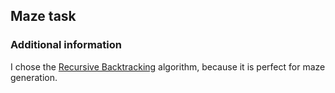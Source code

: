 ## Maze task

### Additional information
I chose the [Recursive Backtracking](https://aryanab.medium.com/maze-generation-recursive-backtracking-5981bc5cc766) algorithm, 
because it is perfect for maze generation. 
